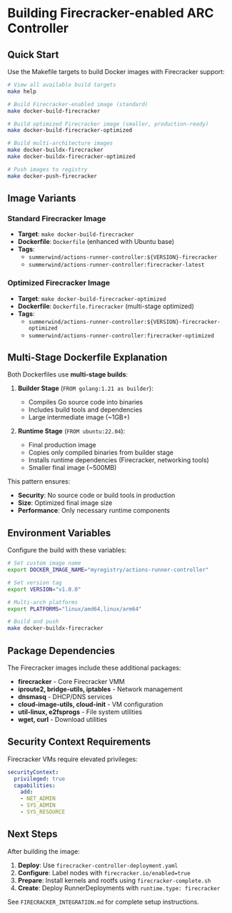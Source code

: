# Building Firecracker-enabled ARC Controller

## Quick Start

Use the Makefile targets to build Docker images with Firecracker support:

```bash
# View all available build targets
make help

# Build Firecracker-enabled image (standard)
make docker-build-firecracker

# Build optimized Firecracker image (smaller, production-ready)
make docker-build-firecracker-optimized

# Build multi-architecture images
make docker-buildx-firecracker
make docker-buildx-firecracker-optimized

# Push images to registry
make docker-push-firecracker
```

## Image Variants

### Standard Firecracker Image
- **Target**: `make docker-build-firecracker`
- **Dockerfile**: `Dockerfile` (enhanced with Ubuntu base)
- **Tags**: 
  - `summerwind/actions-runner-controller:${VERSION}-firecracker`
  - `summerwind/actions-runner-controller:firecracker-latest`

### Optimized Firecracker Image  
- **Target**: `make docker-build-firecracker-optimized`
- **Dockerfile**: `Dockerfile.firecracker` (multi-stage optimized)
- **Tags**:
  - `summerwind/actions-runner-controller:${VERSION}-firecracker-optimized`
  - `summerwind/actions-runner-controller:firecracker-optimized`

## Multi-Stage Dockerfile Explanation

Both Dockerfiles use **multi-stage builds**:

1. **Builder Stage** (`FROM golang:1.21 as builder`):
   - Compiles Go source code into binaries
   - Includes build tools and dependencies
   - Large intermediate image (~1GB+)

2. **Runtime Stage** (`FROM ubuntu:22.04`):
   - Final production image
   - Copies only compiled binaries from builder stage
   - Installs runtime dependencies (Firecracker, networking tools)
   - Smaller final image (~500MB)

This pattern ensures:
- **Security**: No source code or build tools in production
- **Size**: Optimized final image size
- **Performance**: Only necessary runtime components

## Environment Variables

Configure the build with these variables:

```bash
# Set custom image name
export DOCKER_IMAGE_NAME="myregistry/actions-runner-controller"

# Set version tag
export VERSION="v1.0.0"

# Multi-arch platforms
export PLATFORMS="linux/amd64,linux/arm64"

# Build and push
make docker-buildx-firecracker
```

## Package Dependencies

The Firecracker images include these additional packages:

- **firecracker** - Core Firecracker VMM
- **iproute2, bridge-utils, iptables** - Network management
- **dnsmasq** - DHCP/DNS services
- **cloud-image-utils, cloud-init** - VM configuration
- **util-linux, e2fsprogs** - File system utilities
- **wget, curl** - Download utilities

## Security Context Requirements

Firecracker VMs require elevated privileges:

```yaml
securityContext:
  privileged: true
  capabilities:
    add:
    - NET_ADMIN
    - SYS_ADMIN
    - SYS_RESOURCE
```

## Next Steps

After building the image:

1. **Deploy**: Use `firecracker-controller-deployment.yaml`
2. **Configure**: Label nodes with `firecracker.io/enabled=true`
3. **Prepare**: Install kernels and rootfs using `firecracker-complete.sh`
4. **Create**: Deploy RunnerDeployments with `runtime.type: firecracker`

See `FIRECRACKER_INTEGRATION.md` for complete setup instructions. 